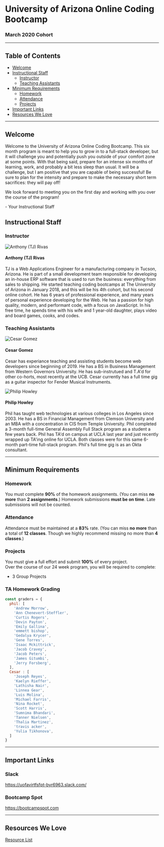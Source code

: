 # University of Arizona Online Coding Bootcamp
 
### March 2020 Cohort

-----------------------------------------

## Table of Contents
* [Welcome](#welcome)
* [Instructional Staff](#instructional-staff)
    * [Instructor](#instructor)
    * [Teaching Assistants](#teaching-assistants)
* [Minimum Requirements](#minimum-requirements)
    * [Homework](#homework)
    * [Attendance](#attendance)
    * [Projects](#projects)
* [Important Links](#important-links)
* [Resources We Love](#resources-we-love)

-----------------------------------------
## Welcome

Welcome to the University of Arizona Online Coding Bootcamp. This six month program is meant to help you to grow in to a full-stack developer, but it will challenge you and potentially push you outside of your comfort zone at some points. With that being said, prepare for an intense six months of learning, work, and probably a bit less sleep than usual. It will be a challenge, but I am positive that you are capable of being successful! Be sure to plan for the intensity and prepare to make the necessary short term sacrifices: they will pay off!

We look forward to meeting you on the first day and working with you over the course of the program!

\- Your Instructional Staff

## Instructional Staff

### Instructor

![Anthony (TJ) Rivas](images/anthony.jpg)
#### Anthony (TJ) Rivas 

TJ is a Web Applications Engineer for a manufacturing company in Tucson, Arizona. He is part of a small development team responsible for developing an in-house ERP software that is used to run the business: everything from sales to shipping. He started teaching coding bootcamps at The University of Arizona in January 2018, and this will be his 4th cohort, but his second online cohort. He has 6 years of professional experience, and many years of personal experience developing for the Web. He has a passion for high quality, modern, and performant code, with a focus on JavaScript. In his free time, he spends time with his wife and 1 year-old daughter, plays video and board games, cooks, and codes.

### Teaching Assistants

![Cesar Gomez](images/cesar.jpg)
#### Cesar Gomez

Cesar has experiance teaching and assisting students become web developers since beginning of 2019.   He has a BS in Business Management from Western Governors University. He has sub-instrutued and T.A'd for other co-horts, most recently at the UCB. Cesar currently has a full time gig as a guitar inspector for Fender Musical Instruments. 

![Philip Howley](images/rsz_philip-howley.jpg)
#### Philip Howley 

Phil has taught web technologies at various colleges in Los Angeles since 2003. He has a BS in Financial Management from Clemson University and an MBA with a concentration in CIS from Temple University. Phil completed a 3-month full-time General Assembly Full Stack program as a student a few years back. Phil has TA'd on campus at UCLA last year and just recently wrapped up TA'ing online for UCLA. Both classes were for this same 6-month part-time full-stack program. Phil's full time gig is as an Okta consultant.  

-----------------------------------------

## Minimum Requirements

### Homework

You must complete **90%** of the homework assignments. (You can miss **no more** than **2 assignments**.) 
Homework submissions **must be on time**. Late submissions will not be counted.

### Attendance

Attendance must be maintained at a **83%** rate. (You can miss **no more** than a total of **12 classes**. Though we highly recommend missing no more than **4 classes**.)  

### Projects

You must give a full effort and submit **100%** of every project.  
Over the course of our 24 week program, you will be required to complete:  
* 3 Group Projects

### TA Homework Grading
```js
const graders = {
  phil: [
    'Andrew Morrow',
    'Ann Chenevert-Steffler',
    'Curtis Rogers',
    'Devin Payton',
    'Emily Gallina',
    'emmett bishop',
    'Gedalya Krycer',
    'Gene Torres',
    'Isaac Mckittrick',
    'Jacob Cravey',
    'Jacob Peters',
    'James Gitumbi',
    'Jerry Forsberg',
  ],
  Cesar : [
    'Joseph Reyes',
    'Kaelyn Rieffer',
    'Lathisha Nair',
    'Linnea Gear',
    'Luis Molina',
    'Michael Farris',
    'Nina Rocket',
    'Scott Harris',
    'Sumnima Bhandari',
    'Tanner Nielsen',
    'Thalia Martinez',
    'travis acker',
    'Yulia Tikhonova',
  ]
}
```

-----------------------------------------

## Important Links

### Slack
https://uofavirtfsfpt-byr6963.slack.com/
### Bootcamp Spot
https://bootcampspot.com

-----------------------------------------

## Resources We Love

[Resource List](https://docs.google.com/spreadsheets/d/1uh4BWY-8K3DLQfDNiqlBUOJZlrqIqZlGcQCSXnxIOOM/edit#gid=986605536)